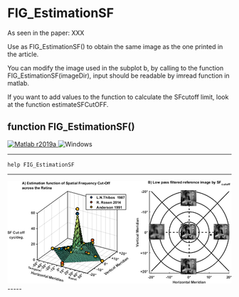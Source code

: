 # FIG_EstimationSF

As seen in the paper: XXX

Use as FIG_EstimationSF() to obtain the same image as the one printed in the article.


You can modify the image used in the subplot b, by calling to the function FIG_EstimationSF(imageDir), input should be readable by imread
function in matlab.


If you want to add values to the function to calculate the SFcutoff limit, look at the function estimateSFCutOFF.



## function FIG_EstimationSF()
<a href="https://matlab.mathworks.com">![Matlab r2019a](https://img.shields.io/badge/Matlab-R2019a-red?logo=Mathworks) </a>
![Windows](https://img.shields.io/badge/OS-Windows-666666?logo=Microsoft) 

-----
```
help FIG_EstimationSF
```
-----

<img src="https://github.com/mikelgg93/FIG_EstimationSF/blob/master/20191014_Article_IMG.png">
-----
